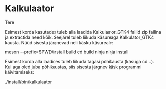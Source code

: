 # Kalkulaator
Tere

Esimest korda kasutades tuleb alla laadida Kalkulaator_GTK4 failid zip failina ja extractida need kõik.
Seejärel tuleb liikuda käsureaga Kalkulator_GTK4 kausta.
Nüüd sisesta järgnevad neli käsku käsureale:

meson --prefix=$PWD/install build 
cd build 
ninja 
ninja install

Esimest korda alla laadides tuleb liikuda tagasi põhikausta (käsuga cd ..). 
Kui aga oled juba põhikaustas, siis sisesta järgnev käsk programmi käivitamiseks:

./install/bin/kalkulaator
